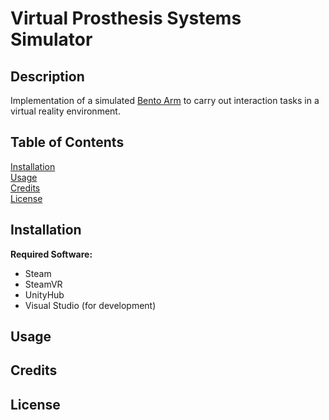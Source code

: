 # Virtual Prosthesis Systems Simulator

## Description
Implementation of a simulated [Bento Arm](https://blincdev.ca/the-bento-arm/overview/) to carry 
out interaction tasks in a virtual reality environment. 

## Table of Contents 
[Installation](#installation)<br/>
[Usage](#usage)<br/>
[Credits](#credits)<br/>
[License](#licesne)<br/>
## Installation
**Required Software:**
- Steam
- SteamVR
- UnityHub
- Visual Studio (for development) 
## Usage 

## Credits 


## License 
